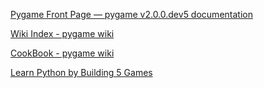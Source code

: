 
[Pygame Front Page — pygame v2.0.0.dev5 documentation](https://www.pygame.org/docs/)



[Wiki Index - pygame wiki](https://www.pygame.org/wiki/)



[CookBook - pygame wiki](https://www.pygame.org/wiki/CookBook?parent=)



[Learn Python by Building 5 Games](https://www.freecodecamp.org/news/learn-python-by-building-5-games/)
